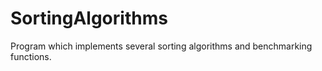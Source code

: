 # SortingAlgorithms
Program which implements several sorting algorithms and benchmarking functions.
